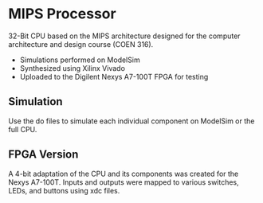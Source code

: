 # MIPS Processor
32-Bit CPU based on the MIPS architecture designed for the computer architecture and design course (COEN 316).
- Simulations performed on ModelSim
- Synthesized using Xilinx Vivado
- Uploaded to the Digilent Nexys A7-100T FPGA for testing

## Simulation
Use the do files to simulate each individual component on ModelSim or the full CPU.

## FPGA Version
A 4-bit adaptation of the CPU and its components was created for the Nexys A7-100T. 
Inputs and outputs were mapped to various switches, LEDs, and buttons using xdc files.
